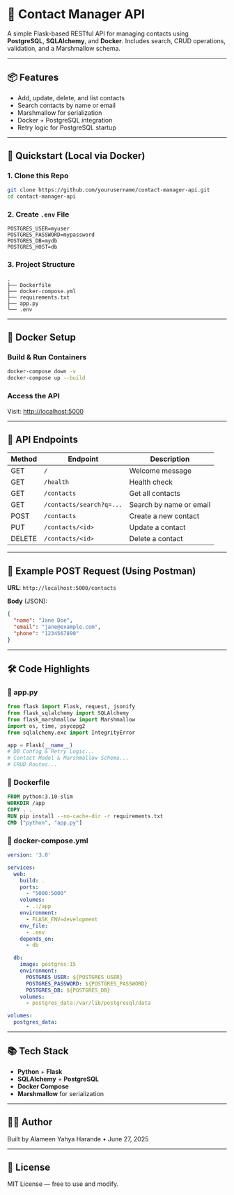 # 📝 Contact Manager API

A simple Flask-based RESTful API for managing contacts using **PostgreSQL**, **SQLAlchemy**, and **Docker**. Includes search, CRUD operations, validation, and a Marshmallow schema.

---

## 📦 Features

- Add, update, delete, and list contacts
- Search contacts by name or email
- Marshmallow for serialization
- Docker + PostgreSQL integration
- Retry logic for PostgreSQL startup

---

## 🚀 Quickstart (Local via Docker)

### 1. Clone this Repo

```bash
git clone https://github.com/yourusername/contact-manager-api.git
cd contact-manager-api
```

### 2. Create `.env` File

```env
POSTGRES_USER=myuser
POSTGRES_PASSWORD=mypassword
POSTGRES_DB=mydb
POSTGRES_HOST=db
```

### 3. Project Structure

```
.
├── Dockerfile
├── docker-compose.yml
├── requirements.txt
├── app.py
└── .env
```

---

## 🐳 Docker Setup

### Build & Run Containers

```bash
docker-compose down -v
docker-compose up --build
```

### Access the API

Visit: [http://localhost:5000](http://localhost:5000)

---

## 📂 API Endpoints

| Method | Endpoint                 | Description                |
|--------|--------------------------|----------------------------|
| GET    | `/`                      | Welcome message            |
| GET    | `/health`                | Health check               |
| GET    | `/contacts`              | Get all contacts           |
| GET    | `/contacts/search?q=...` | Search by name or email    |
| POST   | `/contacts`              | Create a new contact       |
| PUT    | `/contacts/<id>`         | Update a contact           |
| DELETE | `/contacts/<id>`         | Delete a contact           |

---

## 🧪 Example POST Request (Using Postman)

**URL**: `http://localhost:5000/contacts`

**Body** (JSON):
```json
{
  "name": "Jane Doe",
  "email": "jane@example.com",
  "phone": "1234567890"
}
```

---

## 🛠️ Code Highlights

### 📁 app.py

```python
from flask import Flask, request, jsonify
from flask_sqlalchemy import SQLAlchemy
from flask_marshmallow import Marshmallow
import os, time, psycopg2
from sqlalchemy.exc import IntegrityError

app = Flask(__name__)
# DB Config & Retry Logic...
# Contact Model & Marshmallow Schema...
# CRUD Routes...
```

### 📄 Dockerfile

```Dockerfile
FROM python:3.10-slim
WORKDIR /app
COPY . .
RUN pip install --no-cache-dir -r requirements.txt
CMD ["python", "app.py"]
```

### 📄 docker-compose.yml

```yaml
version: '3.8'

services:
  web:
    build: .
    ports:
      - "5000:5000"
    volumes:
      - .:/app
    environment:
      - FLASK_ENV=development
    env_file:
      - .env
    depends_on:
      - db

  db:
    image: postgres:15
    environment:
      POSTGRES_USER: ${POSTGRES_USER}
      POSTGRES_PASSWORD: ${POSTGRES_PASSWORD}
      POSTGRES_DB: ${POSTGRES_DB}
    volumes:
      - postgres_data:/var/lib/postgresql/data

volumes:
  postgres_data:
```

---

## 📚 Tech Stack

- **Python** + **Flask**
- **SQLAlchemy** + **PostgreSQL**
- **Docker Compose**
- **Marshmallow** for serialization

---

## 🧑‍💻 Author

Built by Alameen Yahya Harande • June 27, 2025

---

## 📄 License

MIT License — free to use and modify.
